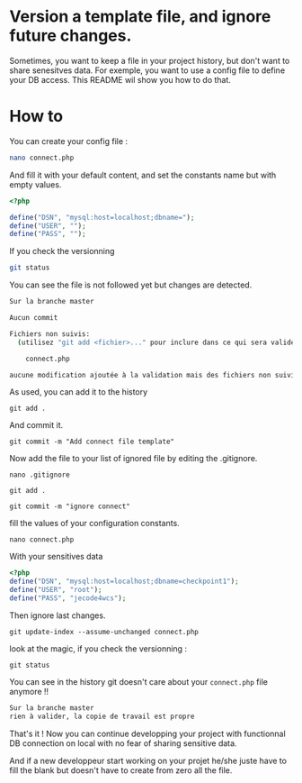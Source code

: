 # Version a template file, and ignore future changes.
Sometimes, you want to keep a file in your project history, but don't want to share senesitves data.
For exemple, you want to use a config file to define your DB access. This README wil show you how to do that.

# How to

You can create your config file :

```sh
nano connect.php
```

And fill it with your default content, and set the constants name but with empty values.

```php
<?php

define("DSN", "mysql:host=localhost;dbname=");
define("USER", "");
define("PASS", "");
```

If you check the versionning

```sh
git status

```
You can see the file is not followed yet but changes are detected.

```sh
Sur la branche master

Aucun commit

Fichiers non suivis:
  (utilisez "git add <fichier>..." pour inclure dans ce qui sera validé)

	connect.php

aucune modification ajoutée à la validation mais des fichiers non suivis sont présents (utilisez "git add" pour les suivre)

```
As used, you can add it to the history

```shell
git add .
```
And commit it.

```shell
git commit -m "Add connect file template"
```
Now add the file to your list of ignored file by editing the .gitignore.

```shell
nano .gitignore
```

```shell
git add .
```

```shell
git commit -m "ignore connect"
```

fill the values of your configuration constants.

```shell
nano connect.php
```

With your sensitives data

```php
<?php
define("DSN", "mysql:host=localhost;dbname=checkpoint1");
define("USER", "root");
define("PASS", "jecode4wcs");
```

Then ignore last changes.

```shell
git update-index --assume-unchanged connect.php
```
look at the magic, if you check the versionning :

```shell
git status
```

You can see in the history git doesn't care about your `connect.php` file anymore !!

```sh
Sur la branche master
rien à valider, la copie de travail est propre
```

That's it ! Now you can continue developping your project with functionnal DB connection on local with no fear of sharing sensitive data.

And if a new developpeur start working on your projet he/she juste have to fill the blank but doesn't have to create from zero all the file.
